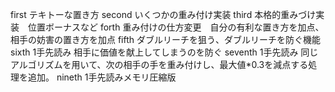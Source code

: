 first テキトーな置き方
second いくつかの重み付け実装
third 本格的重みづけ実装　位置ボーナスなど
forth 重み付けの仕方変更　自分の有利な置き方を加点、相手の妨害の置き方を加点
fifth ダブルリーチを狙う、ダブルリーチを防ぐ機能
sixth 1手先読み 相手に価値を献上してしまうのを防ぐ
seventh 1手先読み 同じアルゴリズムを用いて、次の相手の手を重み付けし、最大値*0.3を減点する処理を追加。
nineth 1手先読みメモリ圧縮版